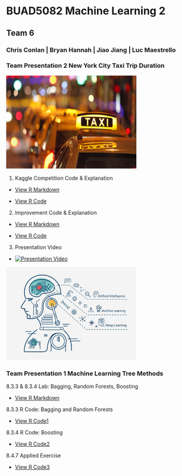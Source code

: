 
# BUAD5082 Machine Learning 2
## Team 6
### Chris Conlan | Bryan Hannah | Jiao Jiang | Luc Maestrello

### Team Presentation 2 New York City Taxi Trip Duration

<img src="/class_project/NYCTaxi.jpg" width="350" height="250" class="img-responsive" alt=""> 

1. Kaggle Competition Code & Explanation

  - [View R Markdown](kaggle-code.html)
  
  - [View R Code](kaggle-code.Rmd)
  

2. Improvement Code & Explanation

 - [View R Markdown](Improvement.html)
 
 - [View R Code](Improvement.Rmd)
 

3. Presentation Video

 - [![Presentation Video](http://img.youtube.com/vi/XXXXX/0.jpg)](http://www.youtube.com/watch?v=XXXXX)
 

<img src="/class_project/github1.jpg" width="350" height="250" class="img-responsive" alt=""> 

### Team Presentation 1 Machine Learning Tree Methods

8.3.3 & 8.3.4 Lab: Bagging, Random Forests, Boosting
  - [View R Markdown](Lab.html)

8.3.3 R Code: Bagging and Random Forests
  - [View R Code1](8.3.3.R)

8.3.4 R Code: Boosting
  - [View R Code2](8.3.4.R)

8.4.7 Applied Exercise
  - [View R Code3](8.4.7.R)
